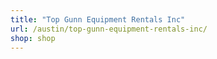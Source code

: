 ```yaml
---
title: "Top Gunn Equipment Rentals Inc"
url: /austin/top-gunn-equipment-rentals-inc/
shop: shop
---
```


